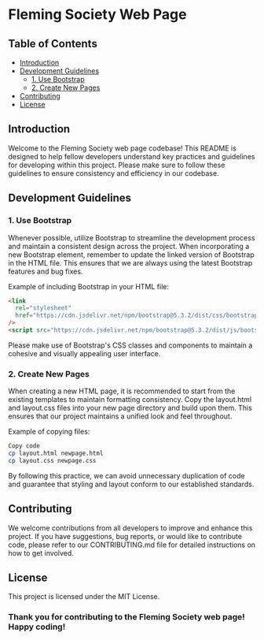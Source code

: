 # Fleming Society Web Page

## Table of Contents

- [Introduction](#introduction)
- [Development Guidelines](#development-guidelines)
  - [1. Use Bootstrap](#1-use-bootstrap)
  - [2. Create New Pages](#2-create-new-pages)
- [Contributing](#contributing)
- [License](#license)

## Introduction

Welcome to the Fleming Society web page codebase! This README is designed to help fellow developers understand key practices and guidelines for developing within this project. Please make sure to follow these guidelines to ensure consistency and efficiency in our codebase.

## Development Guidelines

### 1. Use Bootstrap

Whenever possible, utilize Bootstrap to streamline the development process and maintain a consistent design across the project. When incorporating a new Bootstrap element, remember to update the linked version of Bootstrap in the HTML file. This ensures that we are always using the latest Bootstrap features and bug fixes.

Example of including Bootstrap in your HTML file:

```html
<link
  rel="stylesheet"
  href="https://cdn.jsdelivr.net/npm/bootstrap@5.3.2/dist/css/bootstrap.min.css"
/>
<script src="https://cdn.jsdelivr.net/npm/bootstrap@5.3.2/dist/js/bootstrap.min.js"></script>
```

Please make use of Bootstrap's CSS classes and components to maintain a cohesive and visually appealing user interface.

### 2. Create New Pages

When creating a new HTML page, it is recommended to start from the existing templates to maintain formatting consistency. Copy the layout.html and layout.css files into your new page directory and build upon them. This ensures that our project maintains a unified look and feel throughout.

Example of copying files:

```sh
Copy code
cp layout.html newpage.html
cp layout.css newpage.css
```

By following this practice, we can avoid unnecessary duplication of code and guarantee that styling and layout conform to our established standards.

## Contributing

We welcome contributions from all developers to improve and enhance this project. If you have suggestions, bug reports, or would like to contribute code, please refer to our CONTRIBUTING.md file for detailed instructions on how to get involved.

## License

This project is licensed under the MIT License.

### Thank you for contributing to the Fleming Society web page! Happy coding!
